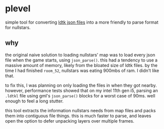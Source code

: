 
# plevel

simple tool for converting [ldtk json files](https://ldtk.io/json/) into a more friendly to parse format for nullstars.


## why

the original naive solution to loading nullstars' map was to load every json file when the game starts, using `json_parse()`.
this had a tendency to use a massive amount of memory, likely from the bloated size of ldtk files. by the time I had finished `room_52`, nullstars was eating 900mbs of ram. I didn't like that.

to fix this, I was planning on only loading the files in when they got nearby. 
however, performance tests showed that on my intel 11th gen i5, parsing an `.ldtkl` file using gml's `json_parse()` blocks for a worst case of 90ms. well enough to feel a long stutter. 

this tool extracts the information nullstars needs from map files and packs them into contiguous file things. this is much faster to parse, and leaves open the option to defer unpacking layers over multiple frames.


